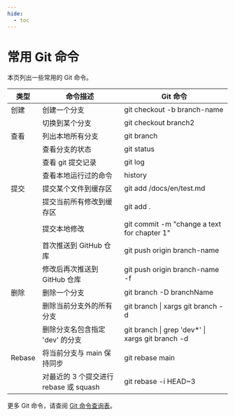 ```yaml
---
hide:
  - toc
---
```


# 常用 Git 命令

本页列出一些常用的 Git 命令。

| 类型 | 命令描述 | Git 命令 |
| --- | ------- | -------- |
| 创建 | 创建一个分支 | git checkout -b branch-name |
| | 切换到某个分支 | git checkout branch2 |
| 查看 | 列出本地所有分支 | git branch |
| | 查看分支的状态 | git status |
| | 查看 git 提交记录 | git log |
| | 查看本地运行过的命令 | history |
| 提交 | 提交某个文件到缓存区 | git add /docs/en/test.md |
| | 提交当前所有修改到缓存区 | git add . |
| | 提交本地修改 | git commit -m "change a text for chapter 1" |
| | 首次推送到 GitHub 仓库 | git push origin branch-name |
| | 修改后再次推送到 GitHub 仓库 | git push origin branch-name -f |
| 删除 | 删除一个分支 | git branch -D branchName |
| | 删除当前分支外的所有分支 | git branch &#124; xargs git branch -d |
| | 删除分支名包含指定 'dev' 的分支 | git branch &#124; grep 'dev\*' &#124; xargs git branch -d |
| Rebase | 将当前分支与 main 保持同步 | git rebase main |
| | 对最近的 3 个提交进行 rebase 或 squash | git rebase -i HEAD~3 |

更多 Git 命令，请查阅 [Git 命令查询表](https://education.github.com/git-cheat-sheet-education.pdf)。
